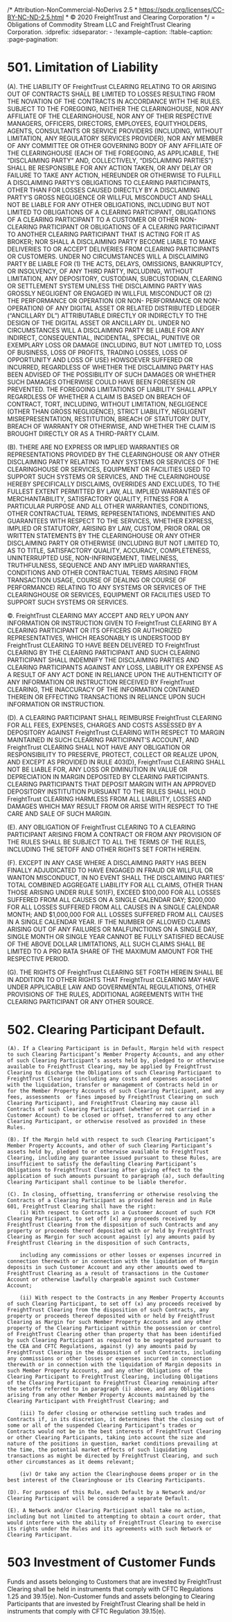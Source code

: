 # 

/\* Attribution-NonCommercial-NoDerivs 2.5 \*
<https://spdx.org/licenses/CC-BY-NC-ND-2.5.html> \* © 2020 FreightTrust
and Clearing Corporation \*/ = Obligations of Commodity Stream LLC and
FreightTrust Clearing Corporation. :idprefix: :idseparator: -
:\!example-caption: :\!table-caption: :page-pagination:

# 501\. Limitation of Liability

(A). THE LIABILITY OF FreightTrust CLEARING RELATING TO OR ARISING OUT
OF CONTRACTS SHALL BE LIMITED TO LOSSES RESULTING FROM THE NOVATION OF
THE CONTRACTS IN ACCORDANCE WITH THE RULES. SUBJECT TO THE FOREGOING,
NEITHER THE CLEARINGHOUSE, NOR ANY AFFILIATE OF THE CLEARINGHOUSE, NOR
ANY OF THEIR RESPECTIVE MANAGERS, OFFICERS, DIRECTORS, EMPLOYEES,
EQUITYHOLDERS, AGENTS, CONSULTANTS OR SERVICE PROVIDERS (INCLUDING,
WITHOUT LIMITATION, ANY REGULATORY SERVICES PROVIDER), NOR ANY MEMBER OF
ANY COMMITTEE OR OTHER GOVERNING BODY OF ANY AFFILIATE OF THE
CLEARINGHOUSE (EACH OF THE FOREGOING, AS APPLICABLE, THE “DISCLAIMING
PARTY” AND, COLLECTIVELY, “DISCLAIMING PARTIES”) SHALL BE RESPONSIBLE
FOR ANY ACTION TAKEN, OR ANY DELAY OR FAILURE TO TAKE ANY ACTION,
HEREUNDER OR OTHERWISE TO FULFILL A DISCLAIMING PARTY’S OBLIGATIONS TO
CLEARING PARTICIPANTS, OTHER THAN FOR LOSSES CAUSED DIRECTLY BY A
DISCLAIMING PARTY’S GROSS NEGLIGENCE OR WILLFUL MISCONDUCT AND SHALL NOT
BE LIABLE FOR ANY OTHER OBLIGATIONS, INCLUDING BUT NOT LIMITED TO
OBLIGATIONS OF A CLEARING PARTICIPANT, OBLIGATIONS OF A CLEARING
PARTICIPANT TO A CUSTOMER OR OTHER NON-CLEARING PARTICIPANT OR
OBLIGATIONS OF A CLEARING PARTICIPANT TO ANOTHER CLEARING PARTICIPANT
THAT IS ACTING FOR IT AS BROKER; NOR SHALL A DISCLAIMING PARTY BECOME
LIABLE TO MAKE DELIVERIES TO OR ACCEPT DELIVERIES FROM CLEARING
PARTICIPANTS OR CUSTOMERS. UNDER NO CIRCUMSTANCES WILL A DISCLAIMING
PARTY BE LIABLE FOR (1) THE ACTS, DELAYS, OMISSIONS, BANKRUPTCY, OR
INSOLVENCY, OF ANY THIRD PARTY, INCLUDING, WITHOUT LIMITATION, ANY
DEPOSITORY, CUSTODIAN, SUBCUSTODIAN, CLEARING OR SETTLEMENT SYSTEM
UNLESS THE DISCLAIMING PARTY WAS GROSSLY NEGLIGENT OR ENGAGED IN WILLFUL
MISCONDUCT OR (2) THE PERFORMANCE OR OPERATION (OR NON- PERFORMANCE OR
NON-OPERATION) OF ANY DIGITAL ASSET OR RELATED DISTRIBUTED LEDGER
(“ANCILLARY DL”) ATTRIBUTABLE DIRECTLY OR INDIRECTLY TO THE DESIGN OF
THE DIGITAL ASSET OR ANCILLARY DL. UNDER NO CIRCUMSTANCES WILL A
DISCLAIMING PARTY BE LIABLE FOR ANY INDIRECT, CONSEQUENTIAL, INCIDENTAL,
SPECIAL, PUNITIVE OR EXEMPLARY LOSS OR DAMAGE (INCLUDING, BUT NOT
LIMITED TO, LOSS OF BUSINESS, LOSS OF PROFITS, TRADING LOSSES, LOSS OF
OPPORTUNITY AND LOSS OF USE) HOWSOEVER SUFFERED OR INCURRED, REGARDLESS
OF WHETHER THE DISCLAIMING PARTY HAS BEEN ADVISED OF THE POSSIBILITY OF
SUCH DAMAGES OR WHETHER SUCH DAMAGES OTHERWISE COULD HAVE BEEN FORESEEN
OR PREVENTED. THE FOREGOING LIMITATIONS OF LIABILITY SHALL APPLY
REGARDLESS OF WHETHER A CLAIM IS BASED ON BREACH OF CONTRACT, TORT,
INCLUDING, WITHOUT LIMITATION, NEGLIGENCE (OTHER THAN GROSS NEGLIGENCE),
STRICT LIABILITY, NEGLIGENT MISREPRESENTATION, RESTITUTION, BREACH OF
STATUTORY DUTY, BREACH OF WARRANTY OR OTHERWISE, AND WHETHER THE CLAIM
IS BROUGHT DIRECTLY OR AS A THIRD-PARTY CLAIM.

(B). THERE ARE NO EXPRESS OR IMPLIED WARRANTIES OR REPRESENTATIONS
PROVIDED BY THE CLEARINGHOUSE OR ANY OTHER DISCLAIMING PARTY RELATING TO
ANY SYSTEMS OR SERVICES OF THE CLEARINGHOUSE OR SERVICES, EQUIPMENT OR
FACILITIES USED TO SUPPORT SUCH SYSTEMS OR SERVICES, AND THE
CLEARINGHOUSE HEREBY SPECIFICALLY DISCLAIMS, OVERRIDES AND EXCLUDES, TO
THE FULLEST EXTENT PERMITTED BY LAW, ALL IMPLIED WARRANTIES OF
MERCHANTABILITY, SATISFACTORY QUALITY, FITNESS FOR A PARTICULAR PURPOSE
AND ALL OTHER WARRANTIES, CONDITIONS, OTHER CONTRACTUAL TERMS,
REPRESENTATIONS, INDEMNITIES AND GUARANTEES WITH RESPECT TO THE
SERVICES, WHETHER EXPRESS, IMPLIED OR STATUTORY, ARISING BY LAW, CUSTOM,
PRIOR ORAL OR WRITTEN STATEMENTS BY THE CLEARINGHOUSE OR ANY OTHER
DISCLAIMING PARTY OR OTHERWISE (INCLUDING BUT NOT LIMITED TO, AS TO
TITLE, SATISFACTORY QUALITY, ACCURACY, COMPLETENESS, UNINTERRUPTED USE,
NON-INFRINGEMENT, TIMELINESS, TRUTHFULNESS, SEQUENCE AND ANY IMPLIED
WARRANTIES, CONDITIONS AND OTHER CONTRACTUAL TERMS ARISING FROM
TRANSACTION USAGE, COURSE OF DEALING OR COURSE OF PERFORMANCE) RELATING
TO ANY SYSTEMS OR SERVICES OF THE CLEARINGHOUSE OR SERVICES, EQUIPMENT
OR FACILITIES USED TO SUPPORT SUCH SYSTEMS OR SERVICES.

©. FreightTrust CLEARING MAY ACCEPT AND RELY UPON ANY INFORMATION OR
INSTRUCTION GIVEN TO FreightTrust CLEARING BY A CLEARING PARTICIPANT OR
ITS OFFICERS OR AUTHORIZED REPRESENTATIVES, WHICH REASONABLY IS
UNDERSTOOD BY FreightTrust CLEARING TO HAVE BEEN DELIVERED TO
FreightTrust CLEARING BY THE CLEARING PARTICIPANT AND SUCH CLEARING
PARTICIPANT SHALL INDEMNIFY THE DISCLAIMING PARTIES AND CLEARING
PARTICIPANTS AGAINST ANY LOSS, LIABILITY OR EXPENSE AS A RESULT OF ANY
ACT DONE IN RELIANCE UPON THE AUTHENTICITY OF ANY INFORMATION OR
INSTRUCTION RECEIVED BY FreightTrust CLEARING, THE INACCURACY OF THE
INFORMATION CONTAINED THEREIN OR EFFECTING TRANSACTIONS IN RELIANCE UPON
SUCH INFORMATION OR INSTRUCTION.

(D). A CLEARING PARTICIPANT SHALL REIMBURSE FreightTrust CLEARING FOR
ALL FEES, EXPENSES, CHARGES AND COSTS ASSESSED BY A DEPOSITORY AGAINST
FreightTrust CLEARING WITH RESPECT TO MARGIN MAINTAINED IN SUCH CLEARING
PARTICIPANT’S ACCOUNT, AND FreightTrust CLEARING SHALL NOT HAVE ANY
OBLIGATION OR RESPONSIBILITY TO PRESERVE, PROTECT, COLLECT OR REALIZE
UPON, AND EXCEPT AS PROVIDED IN RULE 403(D), FreightTrust CLEARING SHALL
NOT BE LIABLE FOR, ANY LOSS OR DIMINUTION IN VALUE OR DEPRECIATION IN
MARGIN DEPOSITED BY CLEARING PARTICIPANTS. CLEARING PARTICIPANTS THAT
DEPOSIT MARGIN WITH AN APPROVED DEPOSITORY INSTITUTION PURSUANT TO THE
RULES SHALL HOLD FreightTrust CLEARING HARMLESS FROM ALL LIABILITY,
LOSSES AND DAMAGES WHICH MAY RESULT FROM OR ARISE WITH RESPECT TO THE
CARE AND SALE OF SUCH MARGIN.

(E). ANY OBLIGATION OF FreightTrust CLEARING TO A CLEARING PARTICIPANT
ARISING FROM A CONTRACT OR FROM ANY PROVISION OF THE RULES SHALL BE
SUBJECT TO ALL THE TERMS OF THE RULES, INCLUDING THE SETOFF AND OTHER
RIGHTS SET FORTH HEREIN.

(F). EXCEPT IN ANY CASE WHERE A DISCLAIMING PARTY HAS BEEN FINALLY
ADJUDICATED TO HAVE ENGAGED IN FRAUD OR WILLFUL OR WANTON MISCONDUCT, IN
NO EVENT SHALL THE DISCLAIMING PARTIES’ TOTAL COMBINED AGGREGATE
LIABILITY FOR ALL CLAIMS, OTHER THAN THOSE ARISING UNDER RULE 501(F),
EXCEED $100,000 FOR ALL LOSSES SUFFERED FROM ALL CAUSES ON A SINGLE
CALENDAR DAY; $200,000 FOR ALL LOSSES SUFFERED FROM ALL CAUSES IN A
SINGLE CALENDAR MONTH; AND $1,000,000 FOR ALL LOSSES SUFFERED FROM ALL
CAUSES IN A SINGLE CALENDAR YEAR. IF THE NUMBER OF ALLOWED CLAIMS
ARISING OUT OF ANY FAILURES OR MALFUNCTIONS ON A SINGLE DAY, SINGLE
MONTH OR SINGLE YEAR CANNOT BE FULLY SATISFIED BECAUSE OF THE ABOVE
DOLLAR LIMITATIONS, ALL SUCH CLAIMS SHALL BE LIMITED TO A PRO RATA SHARE
OF THE MAXIMUM AMOUNT FOR THE RESPECTIVE PERIOD.

(G). THE RIGHTS OF FreightTrust CLEARING SET FORTH HEREIN SHALL BE IN
ADDITION TO OTHER RIGHTS THAT FreightTrust CLEARING MAY HAVE UNDER
APPLICABLE LAW AND GOVERNMENTAL REGULATIONS, OTHER PROVISIONS OF THE
RULES, ADDITIONAL AGREEMENTS WITH THE CLEARING PARTICIPANT OR ANY OTHER
SOURCE.

# 502\. Clearing Participant Default.

    (A). If a Clearing Participant is in Default, Margin held with respect to such Clearing Participant’s Member Property Accounts, and any other of such Clearing Participant’s assets held by, pledged to or otherwise available to FreightTrust Clearing, may be applied by FreightTrust Clearing to discharge the Obligations of such Clearing Participant to FreightTrust Clearing (including any costs and expenses associated with the liquidation, transfer or management of Contracts held in or for the Member Property Accounts of such Clearing Participant, and any fees, assessments  or fines imposed by FreightTrust Clearing on such Clearing Participant), and FreightTrust Clearing may cause all Contracts of such Clearing Participant (whether or not carried in a Customer Account) to be closed or offset, transferred to any other Clearing Participant, or otherwise resolved as provided in these Rules.
    
    (B). If the Margin held with respect to such Clearing Participant’s Member Property Accounts, and other of such Clearing Participant’s assets held by, pledged to or otherwise available to FreightTrust Clearing, including any guarantee issued pursuant to these Rules, are insufficient to satisfy the defaulting Clearing Participant’s Obligations to FreightTrust Clearing after giving effect to the application of such amounts pursuant to paragraph (a), such defaulting Clearing Participant shall continue to be liable therefor.
    
    (C). In closing, offsetting, transferring or otherwise resolving the Contracts of a Clearing Participant as provided herein and in Rule 601, FreightTrust Clearing shall have the right:
        (i) With respect to Contracts in a Customer Account of such FCM Clearing Participant, to set off [x] any proceeds received by FreightTrust Clearing from the disposition of such Contracts and any property or proceeds thereof deposited with or held by FreightTrust Clearing as Margin for such account against [y] any amounts paid by FreightTrust Clearing in the disposition of such Contracts,
    
        including any commissions or other losses or expenses incurred in connection therewith or in connection with the liquidation of Margin deposits in such Customer Account and any other amounts owed to FreightTrust Clearing as a result of transactions in the Customer Account or otherwise lawfully chargeable against such Customer Account;
    
        (ii) With respect to the Contracts in any Member Property Accounts of such Clearing Participant, to set off (x) any proceeds received by FreightTrust Clearing from the disposition of such Contracts, any property or proceeds thereof deposited with or held by FreightTrust Clearing as Margin for such Member Property Accounts and any other property of the Clearing Participant within the possession or control of FreightTrust Clearing other than property that has been identified by such Clearing Participant as required to be segregated pursuant to the CEA and CFTC Regulations, against (y) any amounts paid by FreightTrust Clearing in the disposition of such Contracts, including any commissions or other losses or expenses incurred in connection therewith or in connection with the liquidation of Margin deposits in such Member Property Accounts, and any other Obligations of the Clearing Participant to FreightTrust Clearing, including Obligations of the Clearing Participant to FreightTrust Clearing remaining after the setoffs referred to in paragraph (i) above, and any Obligations arising from any other Member Property Accounts maintained by the Clearing Participant with FreightTrust Clearing; and
    
        (iii) To defer closing or otherwise settling such trades and Contracts if, in its discretion, it determines that the closing out of some or all of the suspended Clearing Participant’s trades or Contracts would not be in the best interests of FreightTrust Clearing or other Clearing Participants, taking into account the size and nature of the positions in question, market conditions prevailing at the time, the potential market effects of such liquidating transactions as might be directed by FreightTrust Clearing, and such other circumstances as it deems relevant;
    
        (iv) Or take any action the Clearinghouse deems proper or in the best interest of the Clearinghouse or its Clearing Participants.
    
    (D). For purposes of this Rule, each Default by a Network and/or Clearing Participant will be considered a separate Default.
    
    (E). A Network and/or Clearing Participant shall take no action, including but not limited to attempting to obtain a court order, that would interfere with the ability of FreightTrust Clearing to exercise its rights under the Rules and its agreements with such Network or Clearing Participant.

# 503 Investment of Customer Funds

Funds and assets belonging to Customers that are invested by
FreightTrust Clearing shall be held in instruments that comply with CFTC
Regulations 1.25 and 39.15(e). Non-Customer funds and assets belonging
to Clearing Participants that are invested by FreightTrust Clearing
shall be held in instruments that comply with CFTC Regulation 39.15(e).
